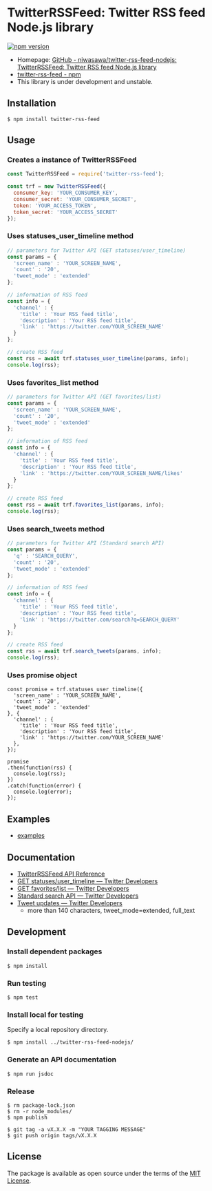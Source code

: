 # TwitterRSSFeed: Twitter RSS feed Node.js library

[![npm version](https://badge.fury.io/js/twitter-rss-feed.svg)](https://badge.fury.io/js/twitter-rss-feed)

- Homepage: [GitHub \- niwasawa/twitter\-rss\-feed\-nodejs: TwitterRSSFeed: Twitter RSS feed Node\.js library](https://github.com/niwasawa/twitter-rss-feed-nodejs)
- [twitter-rss-feed - npm](https://www.npmjs.com/package/twitter-rss-feed)
- This library is under development and unstable.

## Installation

```
$ npm install twitter-rss-feed
```

## Usage

### Creates a instance of TwitterRSSFeed

```node.js
const TwitterRSSFeed = require('twitter-rss-feed');

const trf = new TwitterRSSFeed({
  consumer_key: 'YOUR_CONSUMER_KEY',
  consumer_secret: 'YOUR_CONSUMER_SECRET',
  token: 'YOUR_ACCESS_TOKEN',
  token_secret: 'YOUR_ACCESS_SECRET'
});
```

### Uses statuses_user_timeline method

```node.js
// parameters for Twitter API (GET statuses/user_timeline)
const params = {
  'screen_name' : 'YOUR_SCREEN_NAME',
  'count' : '20',
  'tweet_mode' : 'extended'
};

// information of RSS feed
const info = {
  'channel' : {
    'title' : 'Your RSS feed title',
    'description' : 'Your RSS feed title',
    'link' : 'https://twitter.com/YOUR_SCREEN_NAME'
  }
};

// create RSS feed
const rss = await trf.statuses_user_timeline(params, info);
console.log(rss);
```

### Uses favorites_list method

```node.js
// parameters for Twitter API (GET favorites/list)
const params = {
  'screen_name' : 'YOUR_SCREEN_NAME',
  'count' : '20',
  'tweet_mode' : 'extended'
};

// information of RSS feed
const info = {
  'channel' : {
    'title' : 'Your RSS feed title',
    'description' : 'Your RSS feed title',
    'link' : 'https://twitter.com/YOUR_SCREEN_NAME/likes'
  }
};

// create RSS feed
const rss = await trf.favorites_list(params, info);
console.log(rss);
```

### Uses search_tweets method

```node.js
// parameters for Twitter API (Standard search API)
const params = {
  'q' : 'SEARCH_QUERY',
  'count' : '20',
  'tweet_mode' : 'extended'
};

// information of RSS feed
const info = {
  'channel' : {
    'title' : 'Your RSS feed title',
    'description' : 'Your RSS feed title',
    'link' : 'https://twitter.com/search?q=SEARCH_QUERY'
  }
};

// create RSS feed
const rss = await trf.search_tweets(params, info);
console.log(rss);
```

### Uses promise object

```nodejs
const promise = trf.statuses_user_timeline({
  'screen_name' : 'YOUR_SCREEN_NAME',
  'count' : '20',
  'tweet_mode' : 'extended'
}, {
  'channel' : {
    'title' : 'Your RSS feed title',
    'description' : 'Your RSS feed title',
    'link' : 'https://twitter.com/YOUR_SCREEN_NAME'
  },
});

promise
.then(function(rss) {
  console.log(rss);
})
.catch(function(error) {
  console.log(error);
});
```

## Examples

- [examples](https://github.com/niwasawa/twitter-rss-feed-nodejs/tree/master/examples)

## Documentation

- [TwitterRSSFeed API Reference](https://niwasawa.github.io/twitter-rss-feed-nodejs/)
- [GET statuses/user_timeline — Twitter Developers](https://developer.twitter.com/en/docs/tweets/timelines/api-reference/get-statuses-user_timeline)
- [GET favorites/list — Twitter Developers](https://developer.twitter.com/en/docs/tweets/post-and-engage/api-reference/get-favorites-list)
- [Standard search API — Twitter Developers](https://developer.twitter.com/en/docs/tweets/search/api-reference/get-search-tweets)
- [Tweet updates — Twitter Developers](https://developer.twitter.com/en/docs/tweets/tweet-updates.html)
  - more than 140 characters, tweet_mode=extended, full_text

## Development

### Install dependent packages

```
$ npm install
```

### Run testing

```
$ npm test
```

### Install local for testing

Specify a local repository directory.

```
$ npm install ../twitter-rss-feed-nodejs/
```

### Generate an API documentation

```
$ npm run jsdoc
```

### Release

```
$ rm package-lock.json
$ rm -r node_modules/
$ npm publish
```

```
$ git tag -a vX.X.X -m "YOUR TAGGING MESSAGE"
$ git push origin tags/vX.X.X
```

## License

The package is available as open source under the terms of the [MIT License](https://opensource.org/licenses/MIT).

